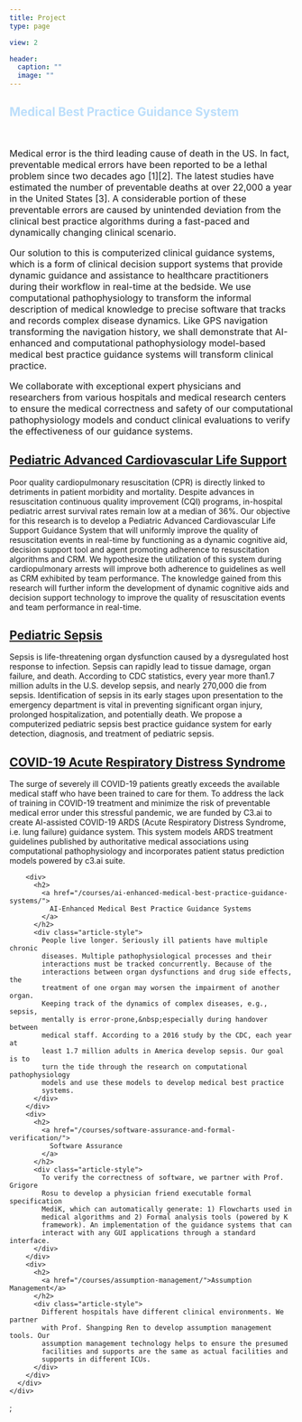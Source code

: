 ```yaml
---
title: Project
type: page

view: 2

header:
  caption: ""
  image: ""
---
```


<div class="universal-wrapper">
  <div class="article-style">
    <div class="page-body">
      <div class="universal-wrapper">
        <div class="article-style">
          <h2 style="color:#bbdefb">Medical Best Practice Guidance System</h2>
          <br />
          <p style="font-size:16px">
            Medical error is the third leading cause of death in the US. In
            fact, preventable medical errors have been reported to be a lethal
            problem since two decades ago [1][2]. The latest studies have
            estimated the number of preventable deaths at over 22,000 a year in
            the United States [3]. A considerable portion of these preventable
            errors are caused by unintended deviation from the clinical best
            practice algorithms during a fast-paced and dynamically changing
            clinical scenario.
          </p>
          <p style="font-size:16px">
            Our solution to this is computerized clinical guidance systems,
            which is a form of clinical decision support systems that provide
            dynamic guidance and assistance to healthcare practitioners during
            their workflow in real-time at the bedside. We use computational
            pathophysiology to transform the informal description of medical
            knowledge to precise software that tracks and records complex
            disease dynamics. Like GPS navigation transforming the navigation
            history, we shall demonstrate that AI-enhanced and computational
            pathophysiology model-based medical best practice guidance systems
            will transform clinical practice.
          </p>
          <p style="font-size:16px">
            We collaborate with exceptional expert physicians and researchers
            from various hospitals and medical research centers to ensure the
            medical correctness and safety of our computational pathophysiology
            models and conduct clinical evaluations to verify the effectiveness
            of our guidance systems.
          </p>
        </div>
        <div>
          <h2>
            <a href="/courses/pacls/">
              Pediatric Advanced Cardiovascular Life Support
            </a>
          </h2>
          <div class="article-style">
            Poor quality cardiopulmonary resuscitation (CPR) is directly linked
            to detriments in patient morbidity and mortality. Despite advances
            in resuscitation continuous quality improvement (CQI) programs,
            in-hospital pediatric arrest survival rates remain low at a median
            of 36%. Our objective for this research is to develop a Pediatric
            Advanced Cardiovascular Life Support Guidance System that will
            uniformly improve the quality of resuscitation events in real-time
            by functioning as a dynamic cognitive aid, decision support tool and
            agent promoting adherence to resuscitation algorithms and CRM. We
            hypothesize the utilization of this system during cardiopulmonary
            arrests will improve both adherence to guidelines as well as CRM
            exhibited by team performance. The knowledge gained from this
            research will further inform the development of dynamic cognitive
            aids and decision support technology to improve the quality of
            resuscitation events and team performance in real-time.
          </div>
        </div>
        <div>
          <h2>
            <a href="/courses/psepsis/">Pediatric Sepsis</a>
          </h2>
          <div class="article-style">
            Sepsis is life-threatening organ dysfunction caused by a
            dysregulated host response to infection. Sepsis can rapidly lead to
            tissue damage, organ failure, and death. According to CDC
            statistics, every year more than1.7 million adults in the U.S.
            develop sepsis, and nearly 270,000 die from sepsis. Identification
            of sepsis in its early stages upon presentation to the emergency
            department is vital in preventing significant organ injury,
            prolonged hospitalization, and potentially death. We propose a
            computerized pediatric sepsis best practice guidance system for
            early detection, diagnosis, and treatment of pediatric sepsis.
          </div>
        </div>
        <div>
          <h2>
            <a href="/courses/ards/">
              COVID-19 Acute Respiratory Distress Syndrome
            </a>
          </h2>
          <div class="article-style">
            The surge of severely ill COVID-19 patients greatly exceeds the
            available medical staff who have been trained to care for them. To
            address the lack of training in COVID-19 treatment and minimize the
            risk of preventable medical error under this stressful pandemic, we
            are funded by C3.ai to create AI-assisted COVID-19 ARDS (Acute
            Respiratory Distress Syndrome, i.e. lung failure) guidance system.
            This system models ARDS treatment guidelines published by
            authoritative medical associations using computational
            pathophysiology and incorporates patient status prediction models
            powered by c3.ai suite.
          </div>
        </div>
        
        <div>
          <h2>
            <a href="/courses/ai-enhanced-medical-best-practice-guidance-systems/">
              AI-Enhanced Medical Best Practice Guidance Systems
            </a>
          </h2>
          <div class="article-style">
            People live longer. Seriously ill patients have multiple chronic
            diseases. Multiple pathophysiological processes and their
            interactions must be tracked concurrently. Because of the
            interactions between organ dysfunctions and drug side effects, the
            treatment of one organ may worsen the impairment of another organ.
            Keeping track of the dynamics of complex diseases, e.g., sepsis,
            mentally is error-prone,&nbsp;especially during handover between
            medical staff. According to a 2016 study by the CDC, each year at
            least 1.7 million adults in America develop sepsis. Our goal is to
            turn the tide through the research on computational pathophysiology
            models and use these models to develop medical best practice
            systems.
          </div>
        </div>
        <div>
          <h2>
            <a href="/courses/software-assurance-and-formal-verification/">
              Software Assurance
            </a>
          </h2>
          <div class="article-style">
            To verify the correctness of software, we partner with Prof. Grigore
            Rosu to develop a physician friend executable formal specification
            MediK, which can automatically generate: 1) Flowcharts used in
            medical algorithms and 2) Formal analysis tools (powered by K
            framework). An implementation of the guidance systems that can
            interact with any GUI applications through a standard interface.
          </div>
        </div>
        <div>
          <h2>
            <a href="/courses/assumption-management/">Assumption Management</a>
          </h2>
          <div class="article-style">
            Different hospitals have different clinical environments. We partner
            with Prof. Shangping Ren to develop assumption management tools. Our
            assumption management technology helps to ensure the presumed
            facilities and supports are the same as actual facilities and
            supports in different ICUs.
          </div>
        </div>
      </div>
    </div>
  </div>
</div>;
